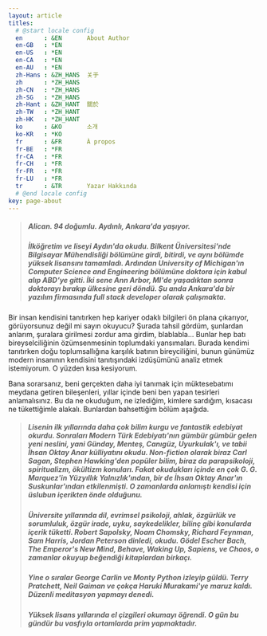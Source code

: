 ```yaml
---
layout: article
titles:
  # @start locale config
  en      : &EN       About Author
  en-GB   : *EN
  en-US   : *EN
  en-CA   : *EN
  en-AU   : *EN
  zh-Hans : &ZH_HANS  关于
  zh      : *ZH_HANS
  zh-CN   : *ZH_HANS
  zh-SG   : *ZH_HANS
  zh-Hant : &ZH_HANT  關於
  zh-TW   : *ZH_HANT
  zh-HK   : *ZH_HANT
  ko      : &KO       소개
  ko-KR   : *KO
  fr      : &FR       À propos
  fr-BE   : *FR
  fr-CA   : *FR
  fr-CH   : *FR
  fr-FR   : *FR
  fr-LU   : *FR
  tr      : &TR       Yazar Hakkında
  # @end locale config
key: page-about
---
```




> ##### Alican. 94 doğumlu. Aydınlı, Ankara'da yaşıyor.
>
> ##### İlköğretim ve liseyi Aydın'da okudu. Bilkent Üniversitesi'nde Bilgisayar Mühendisliği bölümüne girdi, bitirdi, ve aynı bölümde yüksek lisansını tamamladı. Ardından University of Michigan'ın Computer Science and Engineering bölümüne doktora için kabul alıp ABD'ye gitti. İki sene Ann Arbor, MI'de yaşadıktan sonra doktorayı bırakıp ülkesine geri döndü. Şu anda Ankara'da bir yazılım firmasında full stack developer olarak çalışmakta.

Bir insan kendisini tanıtırken hep kariyer odaklı bilgileri ön plana çıkarıyor, görüyorsunuz değil mi sayın okuyucu? Şurada tahsil gördüm, şunlardan anlarım, şuralara girilmesi zordur ama girdim, blablabla... Bunlar hep batı bireyselciliğinin özümsenmesinin toplumdaki yansımaları. Burada kendimi tanıtırken doğu toplumsallığına karşılık batının bireyciliğini, bunun günümüz modern insanının kendisini tanıtışındaki izdüşümünü analiz etmek istemiyorum. O yüzden kısa kesiyorum.

Bana sorarsanız, beni gerçekten daha iyi tanımak için müktesebatımı meydana getiren bileşenleri, yıllar içinde beni ben yapan tesirleri anlamalısınız. Bu da ne okuduğum, ne izlediğim, kimlere sardığım, kısacası ne tükettiğimle alakalı. Bunlardan bahsettiğim bölüm aşağıda.

> ##### Lisenin ilk yıllarında daha çok bilim kurgu ve fantastik edebiyat okurdu. Sonraları Modern Türk Edebiyatı'nın gümbür gümbür gelen yeni neslini, yani Günday, Menteş, Canıgüz, Uyurkulak'ı, ve tabii İhsan Oktay Anar külliyatını okudu. Non-fiction olarak biraz Carl Sagan, Stephen Hawking'den popüler bilim, biraz da parapsikoloji, spiritualizm, ökültizm konuları. Fakat okudukları içinde en çok G. G. Marquez'in Yüzyıllık Yalnızlık'ından, bir de İhsan Oktay Anar'ın Suskunlar'ından etkilenmişti. O zamanlarda anlamıştı kendisi için üslubun içerikten önde olduğunu.
>
> ##### Üniversite yıllarında dil, evrimsel psikoloji, ahlak, özgürlük ve sorumluluk, özgür irade, uyku, saykedelikler, bilinç gibi konularda içerik tüketti. Robert Sapolsky, Noam Chomsky, Richard Feynman, Sam Harris, Jordan Peterson dinledi, okudu. Gödel Escher Bach, The Emperor's New Mind, Behave, Waking Up, Sapiens, ve Chaos, o zamanlar okuyup beğendiği kitaplardan birkaçı.
>
> ##### Yine o sıralar George Carlin ve Monty Python izleyip güldü. Terry Pratchett, Neil Gaiman ve çokça Haruki Murakami'ye maruz kaldı. Düzenli meditasyon yapmayı denedi.
>
> ##### Yüksek lisans yıllarında el çizgileri okumayı öğrendi. O gün bu gündür bu vasfıyla ortamlarda prim yapmaktadır.



